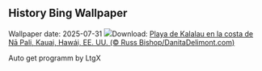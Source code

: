 ## History Bing Wallpaper
Wallpaper date: 2025-07-31
![](https://www.bing.com/th?id=OHR.NaPaliKauai_ES-ES3845188228_UHD.jpg&w=1000)Download: [Playa de Kalalau en la costa de Nā Pali, Kauai, Hawái, EE. UU. (© Russ Bishop/DanitaDelimont.com)](https://www.bing.com/th?id=OHR.NaPaliKauai_ES-ES3845188228_UHD.jpg)

Auto get programm by LtgX
